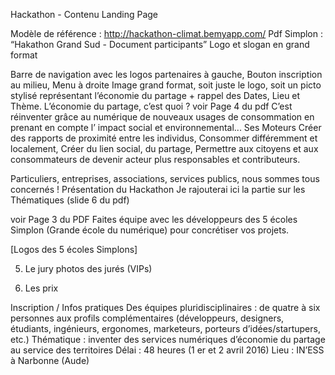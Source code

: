Hackathon - Contenu Landing Page

Modèle de référence : http://hackathon-climat.bemyapp.com/
Pdf Simplon : “Hakathon Grand Sud - Document participants”
Logo et slogan en grand format

Barre de navigation avec les logos partenaires à gauche, Bouton inscription au milieu, Menu à droite
Image grand format, soit juste le logo, soit un picto stylisé représentant l’économie du partage + rappel des Dates, Lieu et Thème.
L’économie du partage, c’est quoi ?
voir Page 4 du pdf
C’est réinventer grâce au numérique de nouveaux usages de consommation en prenant en compte l’ impact social et environnemental...
Ses Moteurs
Créer des rapports de proximité entre les individus, Consommer différemment et localement,
Créer du lien social, du partage, Permettre aux citoyens et aux consommateurs de devenir acteur plus responsables et contributeurs.

Particuliers, entreprises, associations, services publics, nous sommes tous concernés !
Présentation du Hackathon
Je rajouterai ici la partie sur les Thématiques (slide 6 du pdf)

voir Page 3 du PDF
Faites équipe avec les développeurs des 5 écoles Simplon (Grande école du numérique) pour concrétiser vos projets.

[Logos des 5 écoles Simplons]


5. Le jury
photos des jurés (VIPs)

6. Les prix

Inscription / Infos pratiques
Des équipes pluridisciplinaires : de quatre à six personnes aux profils complémentaires
(développeurs, designers, étudiants, ingénieurs, ergonomes, marketeurs, porteurs d’idées/startupers, etc.)
Thématique : inventer des services numériques d’économie du partage au service des territoires
Délai : 48 heures (1 er et 2 avril 2016)
Lieu : IN’ESS à Narbonne (Aude)
